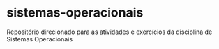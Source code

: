 # sistemas-operacionais
Repositório direcionado para as atividades e exercícios da disciplina de Sistemas Operacionais
